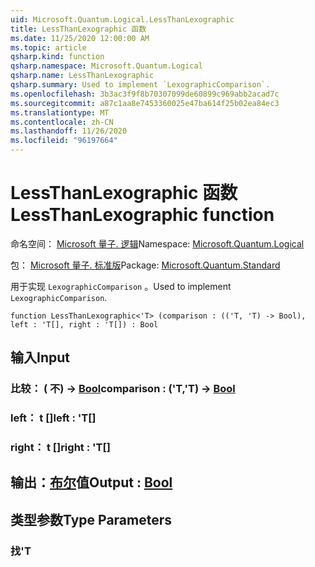 ```yaml
---
uid: Microsoft.Quantum.Logical.LessThanLexographic
title: LessThanLexographic 函数
ms.date: 11/25/2020 12:00:00 AM
ms.topic: article
qsharp.kind: function
qsharp.namespace: Microsoft.Quantum.Logical
qsharp.name: LessThanLexographic
qsharp.summary: Used to implement `LexographicComparison`.
ms.openlocfilehash: 3b3ac3f9f8b70307099de60899c969abb2acad7c
ms.sourcegitcommit: a87c1aa8e7453360025e47ba614f25b02ea84ec3
ms.translationtype: MT
ms.contentlocale: zh-CN
ms.lasthandoff: 11/26/2020
ms.locfileid: "96197664"
---
```

# <a name="lessthanlexographic-function"></a><span data-ttu-id="04b22-102">LessThanLexographic 函数</span><span class="sxs-lookup"><span data-stu-id="04b22-102">LessThanLexographic function</span></span>

<span data-ttu-id="04b22-103">命名空间： [Microsoft 量子. 逻辑](xref:Microsoft.Quantum.Logical)</span><span class="sxs-lookup"><span data-stu-id="04b22-103">Namespace: [Microsoft.Quantum.Logical](xref:Microsoft.Quantum.Logical)</span></span>

<span data-ttu-id="04b22-104">包： [Microsoft 量子. 标准版](https://nuget.org/packages/Microsoft.Quantum.Standard)</span><span class="sxs-lookup"><span data-stu-id="04b22-104">Package: [Microsoft.Quantum.Standard](https://nuget.org/packages/Microsoft.Quantum.Standard)</span></span>


<span data-ttu-id="04b22-105">用于实现 `LexographicComparison` 。</span><span class="sxs-lookup"><span data-stu-id="04b22-105">Used to implement `LexographicComparison`.</span></span>

```qsharp
function LessThanLexographic<'T> (comparison : (('T, 'T) -> Bool), left : 'T[], right : 'T[]) : Bool
```


## <a name="input"></a><span data-ttu-id="04b22-106">输入</span><span class="sxs-lookup"><span data-stu-id="04b22-106">Input</span></span>

### <a name="comparison--tt---bool"></a><span data-ttu-id="04b22-107">比较： ( 不) -> [Bool](xref:microsoft.quantum.lang-ref.bool)</span><span class="sxs-lookup"><span data-stu-id="04b22-107">comparison : ('T,'T) -> [Bool](xref:microsoft.quantum.lang-ref.bool)</span></span>




### <a name="left--t"></a><span data-ttu-id="04b22-108">left： t []</span><span class="sxs-lookup"><span data-stu-id="04b22-108">left : 'T[]</span></span>




### <a name="right--t"></a><span data-ttu-id="04b22-109">right： t []</span><span class="sxs-lookup"><span data-stu-id="04b22-109">right : 'T[]</span></span>





## <a name="output--bool"></a><span data-ttu-id="04b22-110">输出：[布尔](xref:microsoft.quantum.lang-ref.bool)值</span><span class="sxs-lookup"><span data-stu-id="04b22-110">Output : [Bool](xref:microsoft.quantum.lang-ref.bool)</span></span>



## <a name="type-parameters"></a><span data-ttu-id="04b22-111">类型参数</span><span class="sxs-lookup"><span data-stu-id="04b22-111">Type Parameters</span></span>

### <a name="t"></a><span data-ttu-id="04b22-112">找</span><span class="sxs-lookup"><span data-stu-id="04b22-112">'T</span></span>

